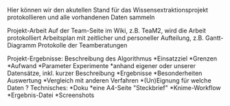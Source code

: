 Hier können wir den akutellen Stand für das Wissensextraktionsprojekt protokollieren und alle vorhandenen Daten sammeln

Projekt-Arbeit
Auf der Team-Seite im Wiki, z.B. TeaM2, wird die Arbeit protokolliert
Arbeitsplan mit zeitlicher und personeller Aufteilung, z.B. Gantt-Diagramm
Protokolle der Teamberatungen


Projekt-Ergebnisse:
Beschreibung des Algorithmus
*Einsatzziel
*Grenzen
*Aufwand
*Parameter
Experimente
*anhand eigener oder unserer Datensätze, inkl. kurzer Beschreibung
*Ergebnisse
*Besonderheiten
Auswertung
*Vergleich mit anderen Verfahren
*(Un)Eignung für welche Daten ?
Technisches:
*Doku
*eine A4-Seite "Steckbrief"
*Knime-Workflow
*Ergebnis-Datei
*Screenshots
